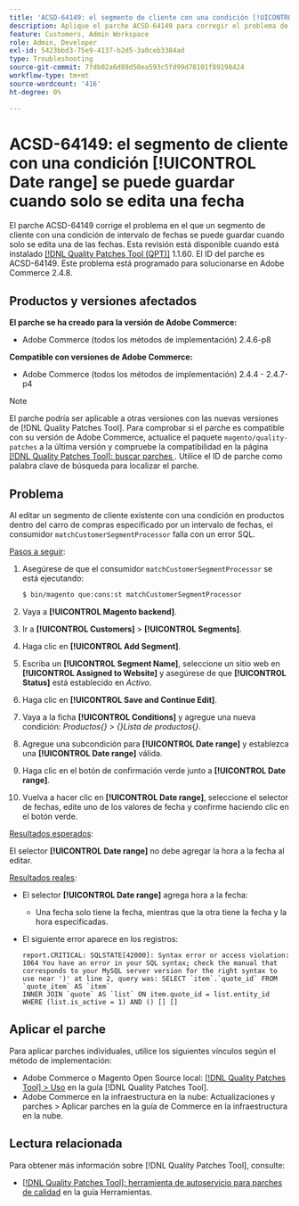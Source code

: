 ```yaml
---
title: 'ACSD-64149: el segmento de cliente con una condición [!UICONTROL Date range] se puede guardar cuando solo se edita una fecha'
description: Aplique el parche ACSD-64149 para corregir el problema de Adobe Commerce en el que el segmento de cliente con una condición **[!UICONTROL Date range]** se puede guardar cuando solo se edita una de las fechas.
feature: Customers, Admin Workspace
role: Admin, Developer
exl-id: 5423bbd3-75e9-4137-b2d5-3a0ceb3384ad
type: Troubleshooting
source-git-commit: 7fdb02a6d89d50ea593c5fd99d78101f89198424
workflow-type: tm+mt
source-wordcount: '416'
ht-degree: 0%

---
```


# ACSD-64149: el segmento de cliente con una condición [!UICONTROL Date range] se puede guardar cuando solo se edita una fecha

El parche ACSD-64149 corrige el problema en el que un segmento de cliente con una condición de intervalo de fechas se puede guardar cuando solo se edita una de las fechas. Esta revisión está disponible cuando está instalado [[!DNL Quality Patches Tool (QPT)]](/help/tools/quality-patches-tool/quality-patches-tool-to-self-serve-quality-patches.md) 1.1.60. El ID del parche es ACSD-64149. Este problema está programado para solucionarse en Adobe Commerce 2.4.8.

## Productos y versiones afectados

**El parche se ha creado para la versión de Adobe Commerce:**

* Adobe Commerce (todos los métodos de implementación) 2.4.6-p8

**Compatible con versiones de Adobe Commerce:**

* Adobe Commerce (todos los métodos de implementación) 2.4.4 - 2.4.7-p4

>[!NOTE]
>
>El parche podría ser aplicable a otras versiones con las nuevas versiones de [!DNL Quality Patches Tool]. Para comprobar si el parche es compatible con su versión de Adobe Commerce, actualice el paquete `magento/quality-patches` a la última versión y compruebe la compatibilidad en la página [[!DNL Quality Patches Tool]: buscar parches ](https://experienceleague.adobe.com/tools/commerce-quality-patches/index.html). Utilice el ID de parche como palabra clave de búsqueda para localizar el parche.

## Problema

Al editar un segmento de cliente existente con una condición en productos dentro del carro de compras especificado por un intervalo de fechas, el consumidor `matchCustomerSegmentProcessor` falla con un error SQL.

<u>Pasos a seguir</u>:

1. Asegúrese de que el consumidor `matchCustomerSegmentProcessor` se está ejecutando:

   ```bash
   $ bin/magento que:cons:st matchCustomerSegmentProcessor
   ```

1. Vaya a **[!UICONTROL Magento backend]**.
1. Ir a **[!UICONTROL Customers]** > **[!UICONTROL Segments]**.
1. Haga clic en **[!UICONTROL Add Segment]**.
1. Escriba un **[!UICONTROL Segment Name]**, seleccione un sitio web en **[!UICONTROL Assigned to Website]** y asegúrese de que **[!UICONTROL Status]** está establecido en *Activo*.
1. Haga clic en **[!UICONTROL Save and Continue Edit]**.
1. Vaya a la ficha **[!UICONTROL Conditions]** y agregue una nueva condición: *Productos{} > {}Lista de productos*{*}*.
1. Agregue una subcondición para **[!UICONTROL Date range]** y establezca una **[!UICONTROL Date range]** válida.
1. Haga clic en el botón de confirmación verde junto a **[!UICONTROL Date range]**.
1. Vuelva a hacer clic en **[!UICONTROL Date range]**, seleccione el selector de fechas, edite uno de los valores de fecha y confirme haciendo clic en el botón verde.

<u>Resultados esperados</u>:

El selector **[!UICONTROL Date range]** no debe agregar la hora a la fecha al editar.

<u>Resultados reales</u>:

* El selector **[!UICONTROL Date range]** agrega hora a la fecha:
   * Una fecha solo tiene la fecha, mientras que la otra tiene la fecha y la hora especificadas.
* El siguiente error aparece en los registros:

  ```
  report.CRITICAL: SQLSTATE[42000]: Syntax error or access violation: 1064 You have an error in your SQL syntax; check the manual that corresponds to your MySQL server version for the right syntax to use near ')' at line 2, query was: SELECT `item`.`quote_id` FROM `quote_item` AS `item`
  INNER JOIN `quote` AS `list` ON item.quote_id = list.entity_id WHERE (list.is_active = 1) AND () [] []
  ```


## Aplicar el parche

Para aplicar parches individuales, utilice los siguientes vínculos según el método de implementación:

* Adobe Commerce o Magento Open Source local: [[!DNL Quality Patches Tool] > Uso](/help/tools/quality-patches-tool/usage.md) en la guía [!DNL Quality Patches Tool].
* Adobe Commerce en la infraestructura en la nube: Actualizaciones y parches > Aplicar parches en la guía de Commerce en la infraestructura en la nube.

## Lectura relacionada

Para obtener más información sobre [!DNL Quality Patches Tool], consulte:

* [[!DNL Quality Patches Tool]: herramienta de autoservicio para parches de calidad](/help/tools/quality-patches-tool/quality-patches-tool-to-self-serve-quality-patches.md) en la guía Herramientas.
